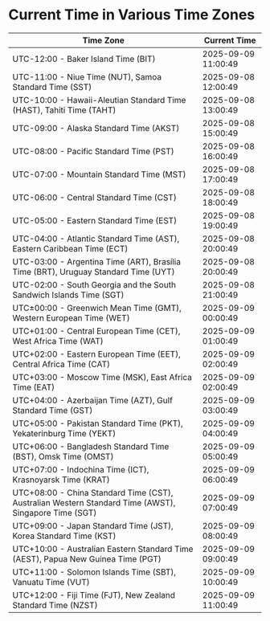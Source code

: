 # Current Time in Various Time Zones

| Time Zone | Current Time |
|-----------|--------------|
| UTC-12:00 - Baker Island Time (BIT) | 2025-09-09 11:00:49 |
| UTC-11:00 - Niue Time (NUT), Samoa Standard Time (SST) | 2025-09-08 12:00:49 |
| UTC-10:00 - Hawaii-Aleutian Standard Time (HAST), Tahiti Time (TAHT) | 2025-09-08 13:00:49 |
| UTC-09:00 - Alaska Standard Time (AKST) | 2025-09-08 15:00:49 |
| UTC-08:00 - Pacific Standard Time (PST) | 2025-09-08 16:00:49 |
| UTC-07:00 - Mountain Standard Time (MST) | 2025-09-08 17:00:49 |
| UTC-06:00 - Central Standard Time (CST) | 2025-09-08 18:00:49 |
| UTC-05:00 - Eastern Standard Time (EST) | 2025-09-08 19:00:49 |
| UTC-04:00 - Atlantic Standard Time (AST), Eastern Caribbean Time (ECT) | 2025-09-08 20:00:49 |
| UTC-03:00 - Argentina Time (ART), Brasília Time (BRT), Uruguay Standard Time (UYT) | 2025-09-08 20:00:49 |
| UTC-02:00 - South Georgia and the South Sandwich Islands Time (SGT) | 2025-09-08 21:00:49 |
| UTC±00:00 - Greenwich Mean Time (GMT), Western European Time (WET) | 2025-09-09 00:00:49 |
| UTC+01:00 - Central European Time (CET), West Africa Time (WAT) | 2025-09-09 01:00:49 |
| UTC+02:00 - Eastern European Time (EET), Central Africa Time (CAT) | 2025-09-09 02:00:49 |
| UTC+03:00 - Moscow Time (MSK), East Africa Time (EAT) | 2025-09-09 02:00:49 |
| UTC+04:00 - Azerbaijan Time (AZT), Gulf Standard Time (GST) | 2025-09-09 03:00:49 |
| UTC+05:00 - Pakistan Standard Time (PKT), Yekaterinburg Time (YEKT) | 2025-09-09 04:00:49 |
| UTC+06:00 - Bangladesh Standard Time (BST), Omsk Time (OMST) | 2025-09-09 05:00:49 |
| UTC+07:00 - Indochina Time (ICT), Krasnoyarsk Time (KRAT) | 2025-09-09 06:00:49 |
| UTC+08:00 - China Standard Time (CST), Australian Western Standard Time (AWST), Singapore Time (SGT) | 2025-09-09 07:00:49 |
| UTC+09:00 - Japan Standard Time (JST), Korea Standard Time (KST) | 2025-09-09 08:00:49 |
| UTC+10:00 - Australian Eastern Standard Time (AEST), Papua New Guinea Time (PGT) | 2025-09-09 09:00:49 |
| UTC+11:00 - Solomon Islands Time (SBT), Vanuatu Time (VUT) | 2025-09-09 10:00:49 |
| UTC+12:00 - Fiji Time (FJT), New Zealand Standard Time (NZST) | 2025-09-09 11:00:49 |
